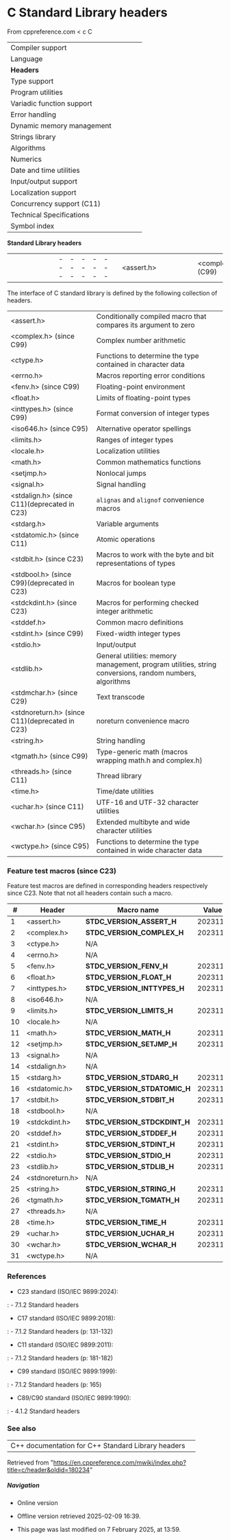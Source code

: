 # C Standard Library headers

From cppreference.com
< c
 C

|  |  |  |  |  |
| --- | --- | --- | --- | --- |
| Compiler support | | | | |
| Language | | | | |
| ****Headers**** | | | | |
| Type support | | | | |
| Program utilities | | | | |
| Variadic function support | | | | |
| Error handling | | | | |
| Dynamic memory management | | | | |
| Strings library | | | | |
| Algorithms | | | | |
| Numerics | | | | |
| Date and time utilities | | | | |
| Input/output support | | | | |
| Localization support | | | | |
| Concurrency support (C11) | | | | |
| Technical Specifications | | | | |
| Symbol index | | | | |

 ****Standard Library headers**** 

|  |  |  |  |  |  |  |  |  |  |  |  |  |  |  |  |  |  |  |  |  |  |  |  |  |  |  |  |  |  |  |  |  |  |  |  |  |  |  |  |  |  |  |  |  |  |  |  |  |  |  |  |  |  |  |  |  |  |  |  |  |  |  |  |  |  |  |  |  |  |  |  |  |  |  |  |  |  |  |  |  |  |  |  |  |  |  |  |  |  |  |  |  |  |  |  |  |  |  |  |  |  |  |  |  |  |  |  |  |  |  |  |  |  |  |  |  |  |  |  |  |  |  |  |  |  |  |  |  |  |  |  |  |  |  |  |  |  |  |  |  |  |  |  |  |  |  |  |  |  |  |  |  |  |  |  |  |  |  |  |  |  |  |  |  |  |  |  |
| --- | --- | --- | --- | --- | --- | --- | --- | --- | --- | --- | --- | --- | --- | --- | --- | --- | --- | --- | --- | --- | --- | --- | --- | --- | --- | --- | --- | --- | --- | --- | --- | --- | --- | --- | --- | --- | --- | --- | --- | --- | --- | --- | --- | --- | --- | --- | --- | --- | --- | --- | --- | --- | --- | --- | --- | --- | --- | --- | --- | --- | --- | --- | --- | --- | --- | --- | --- | --- | --- | --- | --- | --- | --- | --- | --- | --- | --- | --- | --- | --- | --- | --- | --- | --- | --- | --- | --- | --- | --- | --- | --- | --- | --- | --- | --- | --- | --- | --- | --- | --- | --- | --- | --- | --- | --- | --- | --- | --- | --- | --- | --- | --- | --- | --- | --- | --- | --- | --- | --- | --- | --- | --- | --- | --- | --- | --- | --- | --- | --- | --- | --- | --- | --- | --- | --- | --- | --- | --- | --- | --- | --- | --- | --- | --- | --- | --- | --- | --- | --- | --- | --- | --- | --- | --- | --- | --- | --- | --- | --- | --- | --- | --- | --- | --- | --- | --- | --- |
| |  |  |  |  |  | | --- | --- | --- | --- | --- | | <assert.h> | | | | | | <complex.h> (C99) | | | | | | <ctype.h> | | | | | | <errno.h> | | | | | | <fenv.h> (C99) | | | | | | <float.h> | | | | | | <inttypes.h> (C99) | | | | | | <iso646.h> (C95) | | | | | | <limits.h> | | | | | | <locale.h> | | | | | | <math.h> | | | | | | |  |  |  |  |  | | --- | --- | --- | --- | --- | | <setjmp.h> | | | | | | <signal.h> | | | | | | <stdalign.h> (C11\*) | | | | | | <stdarg.h> | | | | | | <stdatomic.h> (C11) | | | | | | <stdbit.h> (C23) | | | | | | <stdbool.h> (C99\*) | | | | | | <stdckdint.h> (C23) | | | | | | <stddef.h> | | | | | | <stdint.h> (C99) | | | | | | <stdio.h> | | | | | | |  |  |  |  |  | | --- | --- | --- | --- | --- | | <stdlib.h> | | | | | | <stdnoreturn.h> (C11\*) | | | | | | <string.h> | | | | | | <tgmath.h> (C99) | | | | | | <threads.h> (C11) | | | | | | <time.h> | | | | | | <uchar.h> (C11) | | | | | | <wchar.h> (C95) | | | | | | <wctype.h> (C95) | | | | | |  | | | | | |  | | | | | |

The interface of C standard library is defined by the following collection of headers.

|  |  |
| --- | --- |
| <assert.h> | Conditionally compiled macro that compares its argument to zero |
| <complex.h> (since C99) | Complex number arithmetic |
| <ctype.h> | Functions to determine the type contained in character data |
| <errno.h> | Macros reporting error conditions |
| <fenv.h> (since C99) | Floating-point environment |
| <float.h> | Limits of floating-point types |
| <inttypes.h> (since C99) | Format conversion of integer types |
| <iso646.h> (since C95) | Alternative operator spellings |
| <limits.h> | Ranges of integer types |
| <locale.h> | Localization utilities |
| <math.h> | Common mathematics functions |
| <setjmp.h> | Nonlocal jumps |
| <signal.h> | Signal handling |
| <stdalign.h> (since C11)(deprecated in C23) | `alignas` and `alignof` convenience macros |
| <stdarg.h> | Variable arguments |
| <stdatomic.h> (since C11) | Atomic operations |
| <stdbit.h> (since C23) | Macros to work with the byte and bit representations of types |
| <stdbool.h> (since C99)(deprecated in C23) | Macros for boolean type |
| <stdckdint.h> (since C23) | Macros for performing checked integer arithmetic |
| <stddef.h> | Common macro definitions |
| <stdint.h> (since C99) | Fixed-width integer types |
| <stdio.h> | Input/output |
| <stdlib.h> | General utilities: memory management, program utilities, string conversions, random numbers, algorithms |
| <stdmchar.h> (since C29) | Text transcode |
| <stdnoreturn.h> (since C11)(deprecated in C23) | noreturn convenience macro |
| <string.h> | String handling |
| <tgmath.h> (since C99) | Type-generic math (macros wrapping math.h and complex.h) |
| <threads.h> (since C11) | Thread library |
| <time.h> | Time/date utilities |
| <uchar.h> (since C11) | UTF-16 and UTF-32 character utilities |
| <wchar.h> (since C95) | Extended multibyte and wide character utilities |
| <wctype.h> (since C95) | Functions to determine the type contained in wide character data |

### Feature test macros (since C23)

Feature test macros are defined in corresponding headers respectively since C23. Note that not all headers contain such a macro.

| # | Header | Macro name | Value |
| --- | --- | --- | --- |
| 1 | <assert.h> | __STDC_VERSION_ASSERT_H__ | 202311L |
| 2 | <complex.h> | __STDC_VERSION_COMPLEX_H__ | 202311L |
| 3 | <ctype.h> | N/A | |
| 4 | <errno.h> | N/A | |
| 5 | <fenv.h> | __STDC_VERSION_FENV_H__ | 202311L |
| 6 | <float.h> | __STDC_VERSION_FLOAT_H__ | 202311L |
| 7 | <inttypes.h> | __STDC_VERSION_INTTYPES_H__ | 202311L |
| 8 | <iso646.h> | N/A | |
| 9 | <limits.h> | __STDC_VERSION_LIMITS_H__ | 202311L |
| 10 | <locale.h> | N/A | |
| 11 | <math.h> | __STDC_VERSION_MATH_H__ | 202311L |
| 12 | <setjmp.h> | __STDC_VERSION_SETJMP_H__ | 202311L |
| 13 | <signal.h> | N/A | |
| 14 | <stdalign.h> | N/A | |
| 15 | <stdarg.h> | __STDC_VERSION_STDARG_H__ | 202311L |
| 16 | <stdatomic.h> | __STDC_VERSION_STDATOMIC_H__ | 202311L |
| 17 | <stdbit.h> | __STDC_VERSION_STDBIT_H__ | 202311L |
| 18 | <stdbool.h> | N/A | |
| 19 | <stdckdint.h> | __STDC_VERSION_STDCKDINT_H__ | 202311L |
| 20 | <stddef.h> | __STDC_VERSION_STDDEF_H__ | 202311L |
| 21 | <stdint.h> | __STDC_VERSION_STDINT_H__ | 202311L |
| 22 | <stdio.h> | __STDC_VERSION_STDIO_H__ | 202311L |
| 23 | <stdlib.h> | __STDC_VERSION_STDLIB_H__ | 202311L |
| 24 | <stdnoreturn.h> | N/A | |
| 25 | <string.h> | __STDC_VERSION_STRING_H__ | 202311L |
| 26 | <tgmath.h> | __STDC_VERSION_TGMATH_H__ | 202311L |
| 27 | <threads.h> | N/A | |
| 28 | <time.h> | __STDC_VERSION_TIME_H__ | 202311L |
| 29 | <uchar.h> | __STDC_VERSION_UCHAR_H__ | 202311L |
| 30 | <wchar.h> | __STDC_VERSION_WCHAR_H__ | 202311L |
| 31 | <wctype.h> | N/A | |

### References

- C23 standard (ISO/IEC 9899:2024):

:   - 7.1.2 Standard headers

- C17 standard (ISO/IEC 9899:2018):

:   - 7.1.2 Standard headers (p: 131-132)

- C11 standard (ISO/IEC 9899:2011):

:   - 7.1.2 Standard headers (p: 181-182)

- C99 standard (ISO/IEC 9899:1999):

:   - 7.1.2 Standard headers (p: 165)

- C89/C90 standard (ISO/IEC 9899:1990):

:   - 4.1.2 Standard headers

### See also

|  |  |
| --- | --- |
| C++ documentation for C++ Standard Library headers | |

Retrieved from "<https://en.cppreference.com/mwiki/index.php?title=c/header&oldid=180234>"

##### Navigation

- Online version
- Offline version retrieved 2025-02-09 16:39.

- This page was last modified on 7 February 2025, at 13:59.